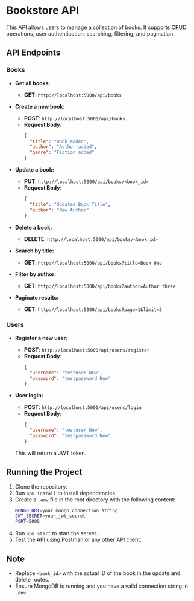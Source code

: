 # Bookstore API

This API allows users to manage a collection of books. It supports CRUD operations, user authentication, searching, filtering, and pagination.

## API Endpoints

### Books

- **Get all books:**
  - **GET**: `http://localhost:5000/api/books`

- **Create a new book:**
  - **POST**: `http://localhost:5000/api/books`
  - **Request Body**:
    ```json
    {
      "title": "Book added",
      "author": "Author added",
      "genre": "Fiction added"
    }
    ```

- **Update a book:**
  - **PUT**: `http://localhost:5000/api/books/<book_id>`
  - **Request Body**:
    ```json
    {
      "title": "Updated Book Title",
      "author": "New Author"
    }
    ```

- **Delete a book:**
  - **DELETE**: `http://localhost:5000/api/books/<book_id>`

- **Search by title:**
  - **GET**: `http://localhost:5000/api/books?title=Book One`

- **Filter by author:**
  - **GET**: `http://localhost:5000/api/books?author=Author three`

- **Paginate results:**
  - **GET**: `http://localhost:5000/api/books?page=1&limit=3`

### Users

- **Register a new user:**
  - **POST**: `http://localhost:5000/api/users/register`
  - **Request Body**:
    ```json
    {
      "username": "testuser New",
      "password": "testpassword New"
    }
    ```

- **User login:**
  - **POST**: `http://localhost:5000/api/users/login`
  - **Request Body**:
    ```json
    {
      "username": "testuser New",
      "password": "testpassword New"
    }
    ```

  This will return a JWT token.

## Running the Project

1. Clone the repository.
2. Run `npm install` to install dependencies.
3. Create a `.env` file in the root directory with the following content:
    ```bash
    MONGO_URI=your_mongo_connection_string
    JWT_SECRET=your_jwt_secret
    PORT=5000
    ```
4. Run `npm start` to start the server.
5. Test the API using Postman or any other API client.

## Note

- Replace `<book_id>` with the actual ID of the book in the update and delete routes.
- Ensure MongoDB is running and you have a valid connection string in `.env`.
